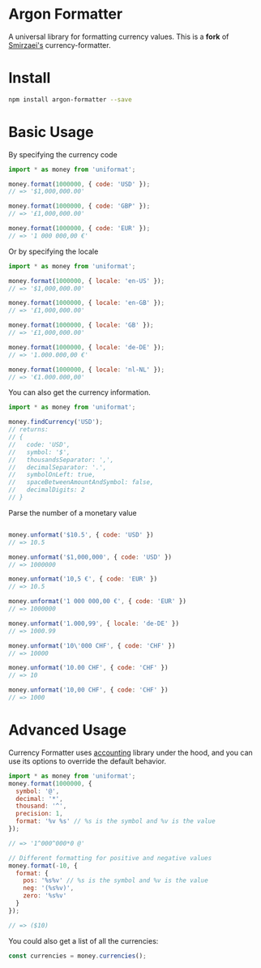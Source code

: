 # Argon Formatter

A universal library for formatting currency values. This is a <b>fork</b> of <a href="https://github.com/smirzaei/currency-formatter">Smirzaei's</a> currency-formatter.

Install
=

```bash
npm install argon-formatter --save
```

Basic Usage
=

By specifying the currency code

```js
import * as money from 'uniformat';

money.format(1000000, { code: 'USD' });
// => '$1,000,000.00'

money.format(1000000, { code: 'GBP' });
// => '£1,000,000.00'

money.format(1000000, { code: 'EUR' });
// => '1 000 000,00 €'
```

Or by specifying the locale
```js
import * as money from 'uniformat';

money.format(1000000, { locale: 'en-US' });
// => '$1,000,000.00'

money.format(1000000, { locale: 'en-GB' });
// => '£1,000,000.00'

money.format(1000000, { locale: 'GB' });
// => '£1,000,000.00'

money.format(1000000, { locale: 'de-DE' });
// => '1.000.000,00 €'

money.format(1000000, { locale: 'nl-NL' });
// => '€1.000.000,00'
```

You can also get the currency information.

```js
import * as money from 'uniformat';

money.findCurrency('USD');
// returns:
// {
//   code: 'USD',
//   symbol: '$',
//   thousandsSeparator: ',',
//   decimalSeparator: '.',
//   symbolOnLeft: true,
//   spaceBetweenAmountAndSymbol: false,
//   decimalDigits: 2
// }

```

Parse the number of a monetary value

```js

money.unformat('$10.5', { code: 'USD' })
// => 10.5

money.unformat('$1,000,000', { code: 'USD' })
// => 1000000

money.unformat('10,5 €', { code: 'EUR' })
// => 10.5

money.unformat('1 000 000,00 €', { code: 'EUR' })
// => 1000000

money.unformat('1.000,99', { locale: 'de-DE' })
// => 1000.99

money.unformat('10\'000 CHF', { code: 'CHF' })
// => 10000

money.unformat('10.00 CHF', { code: 'CHF' })
// => 10

money.unformat('10,00 CHF', { code: 'CHF' })
// => 1000

```

Advanced Usage
=
Currency Formatter uses [accounting](https://github.com/openexchangerates/accounting.js) library under the hood, and you can use its options to override the default behavior.

```JAVASCRIPT
import * as money from 'uniformat';
money.format(1000000, {
  symbol: '@',
  decimal: '*',
  thousand: '^',
  precision: 1,
  format: '%v %s' // %s is the symbol and %v is the value
});

// => '1^000^000*0 @'

// Different formatting for positive and negative values
money.format(-10, {
  format: {
    pos: '%s%v' // %s is the symbol and %v is the value
    neg: '(%s%v)',
    zero: '%s%v'
  }
});

// => ($10)
```

You could also get a list of all the currencies:

```js
const currencies = money.currencies();
```